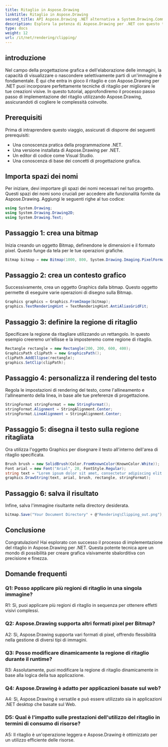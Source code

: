 ```yaml
---
title: Ritaglio in Aspose.Drawing
linktitle: Ritaglio in Aspose.Drawing
second_title: API Aspose.Drawing .NET alternativa a System.Drawing.Common
description: Esplora la potenza di Aspose.Drawing per .NET con questo tutorial passo passo sull'implementazione del ritaglio per una progettazione grafica avanzata.
type: docs
weight: 12
url: /it/net/rendering/clipping/
---
```

## introduzione

Nel campo della progettazione grafica e dell'elaborazione delle immagini, la capacità di visualizzare o nascondere selettivamente parti di un'immagine è fondamentale. È qui che entra in gioco il ritaglio e con Aspose.Drawing per .NET puoi incorporare perfettamente tecniche di ritaglio per migliorare le tue creazioni visive. In questo tutorial, approfondiremo il processo passo passo di implementazione del ritaglio utilizzando Aspose.Drawing, assicurandoti di cogliere le complessità coinvolte.

## Prerequisiti

Prima di intraprendere questo viaggio, assicurati di disporre dei seguenti prerequisiti:

- Una conoscenza pratica della programmazione .NET.
- Una versione installata di Aspose.Drawing per .NET.
- Un editor di codice come Visual Studio.
- Una conoscenza di base dei concetti di progettazione grafica.

## Importa spazi dei nomi

Per iniziare, devi importare gli spazi dei nomi necessari nel tuo progetto. Questi spazi dei nomi sono cruciali per accedere alle funzionalità fornite da Aspose.Drawing. Aggiungi le seguenti righe al tuo codice:

```csharp
using System.Drawing;
using System.Drawing.Drawing2D;
using System.Drawing.Text;
```

## Passaggio 1: crea una bitmap

Inizia creando un oggetto Bitmap, definendone le dimensioni e il formato pixel. Questo funge da tela per le tue operazioni grafiche. 

```csharp
Bitmap bitmap = new Bitmap(1000, 800, System.Drawing.Imaging.PixelFormat.Format32bppPArgb);
```

## Passaggio 2: crea un contesto grafico

Successivamente, crea un oggetto Graphics dalla bitmap. Questo oggetto permette di eseguire varie operazioni di disegno sulla Bitmap.

```csharp
Graphics graphics = Graphics.FromImage(bitmap);
graphics.TextRenderingHint = TextRenderingHint.AntiAliasGridFit;
```

## Passaggio 3: definire la regione di ritaglio

Specificare la regione da ritagliare utilizzando un rettangolo. In questo esempio creeremo un'ellisse e la imposteremo come regione di ritaglio.

```csharp
Rectangle rectangle = new Rectangle(200, 200, 600, 400);
GraphicsPath clipPath = new GraphicsPath();
clipPath.AddEllipse(rectangle);
graphics.SetClip(clipPath);
```

## Passaggio 4: personalizza il rendering del testo

Regola le impostazioni di rendering del testo, come l'allineamento e l'allineamento della linea, in base alle tue preferenze di progettazione.

```csharp
StringFormat stringFormat = new StringFormat();
stringFormat.Alignment = StringAlignment.Center;
stringFormat.LineAlignment = StringAlignment.Center;
```

## Passaggio 5: disegna il testo sulla regione ritagliata

Ora utilizza l'oggetto Graphics per disegnare il testo all'interno dell'area di ritaglio specificata.

```csharp
Brush brush = new SolidBrush(Color.FromKnownColor(KnownColor.White));
Font arial = new Font("Arial", 20, FontStyle.Regular);
string text = "Lorem ipsum dolor sit amet, consectetur adipiscing elit. ..."; // (Testo troncato per brevità)
graphics.DrawString(text, arial, brush, rectangle, stringFormat);
```

## Passaggio 6: salva il risultato

Infine, salva l'immagine risultante nella directory desiderata.

```csharp
bitmap.Save("Your Document Directory" + @"Rendering\Clipping_out.png");
```

## Conclusione

Congratulazioni! Hai esplorato con successo il processo di implementazione del ritaglio in Aspose.Drawing per .NET. Questa potente tecnica apre un mondo di possibilità per creare grafica visivamente sbalorditiva con precisione e finezza.

## Domande frequenti

### Q1: Posso applicare più regioni di ritaglio in una singola immagine?

R1: Sì, puoi applicare più regioni di ritaglio in sequenza per ottenere effetti visivi complessi.

### Q2: Aspose.Drawing supporta altri formati pixel per Bitmap?

A2: Sì, Aspose.Drawing supporta vari formati di pixel, offrendo flessibilità nella gestione di diversi tipi di immagini.

### Q3: Posso modificare dinamicamente la regione di ritaglio durante il runtime?

R3: Assolutamente, puoi modificare la regione di ritaglio dinamicamente in base alla logica della tua applicazione.

### Q4: Aspose.Drawing è adatto per applicazioni basate sul web?

A4: Sì, Aspose.Drawing è versatile e può essere utilizzato sia in applicazioni .NET desktop che basate sul Web.

### D5: Qual è l'impatto sulle prestazioni dell'utilizzo del ritaglio in termini di consumo di risorse?

A5: Il ritaglio è un'operazione leggera e Aspose.Drawing è ottimizzato per un utilizzo efficiente delle risorse.